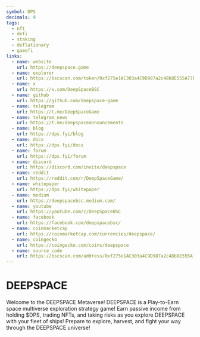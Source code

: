 ```yaml
---
symbol: DPS
decimals: 9
tags:
  - nft
  - defi
  - staking
  - deflationary
  - gamefi
links:
  - name: website
    url: https://deepspace.game
  - name: explorer
    url: https://bscscan.com/token/0xf275e1AC303a4C9D987a2c48b8E555A77FeC3F1C
  - name: x
    url: https://x.com/DeepSpaceBSC
  - name: github
    url: https://github.com/deepspace-game
  - name: telegram
    url: https://t.me/DeepSpaceGame
  - name: telegram_news
    url: https://t.me/deepspaceannouncements
  - name: blog
    url: https://dps.fyi/blog
  - name: docs
    url: https://dps.fyi/docs
  - name: forum
    url: https://dps.fyi/forum
  - name: discord
    url: https://discord.com/invite/deepspace
  - name: reddit
    url: https://reddit.com/r/DeepSpaceGame/
  - name: whitepaper
    url: https://dps.fyi/whitepaper
  - name: medium
    url: https://deepspacebsc.medium.com/
  - name: youtube
    url: https://youtube.com/c/DeepSpaceBSC
  - name: facebook
    url: https://facebook.com/deepspacebsc/
  - name: coinmarketcap
    url: https://coinmarketcap.com/currencies/deepspace/
  - name: coingecko
    url: https://coingecko.com/coins/deepspace
  - name: source_code
    url: https://bscscan.com/address/0xf275e1AC303a4C9D987a2c48b8E555A77FeC3F1C#code
---
```


# DEEPSPACE

Welcome to the DEEPSPACE Metaverse! DEEPSPACE is a Play-to-Earn space multiverse exploration strategy game! Earn passive income from holding $DPS, trading NFTs, and taking risks as you explore DEEPSPACE with your fleet of ships! Prepare to explore, harvest, and fight your way through the DEEPSPACE universe!
